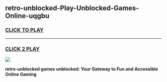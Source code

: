 
## retro-unblocked-Play-Unblocked-Games-Online-uqgbu
<h3>
<a href="https://premium76.site?title=retro-unblocked&ref=25A">CLICK TO PLAY</a></h3>
<hr>

<h3>
<a href="https://premium76.site?title=retro-unblocked&ref=25A">CLICK 2 PLAY</a>
  
</h3>

<a href="https://premium76.site?title=retro-unblocked&ref=25A"><img src="https://clearcache.store/games.png"></a>


**retro-unblocked games unblocked: Your Gateway to Fun and Accessible Online Gaming**
